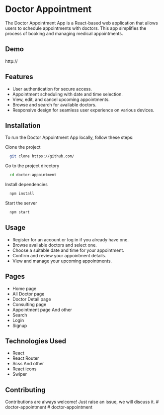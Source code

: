 # Doctor Appointment

The Doctor Appointment App is a React-based web application that allows users to schedule appointments with doctors. This app simplifies the process of booking and managing medical appointments.

## Demo

http://

## Features

- User authentication for secure access.
- Appointment scheduling with date and time selection.
- View, edit, and cancel upcoming appointments.
- Browse and search for available doctors.
- Responsive design for seamless user experience on various devices.

## Installation

To run the Doctor Appointment App locally, follow these steps:

Clone the project

```bash
  git clone https://github.com/
```

Go to the project directory

```bash
  cd doctor-appointment
```

Install dependencies

```bash
  npm install
```

Start the server

```bash
  npm start
```

## Usage

- Register for an account or log in if you already have one.
- Browse available doctors and select one.
- Choose a suitable date and time for your appointment.
- Confirm and review your appointment details.
- View and manage your upcoming appointments.

## Pages

- Home page
- All Doctor page
- Doctor Detail page
- Consulting page
- Appointment page
And other 
- Search
- Login
- Signup

## Technologies Used

- React
- React Router 
- Scss 
And other
- React icons 
- Swiper

## Contributing

Contributions are always welcome!
Just raise an issue, we will discuss it.
#   d o c t o r - a p p o i n t m e n t  
 #   d o c t o r - a p p o i n t m e n t  
 